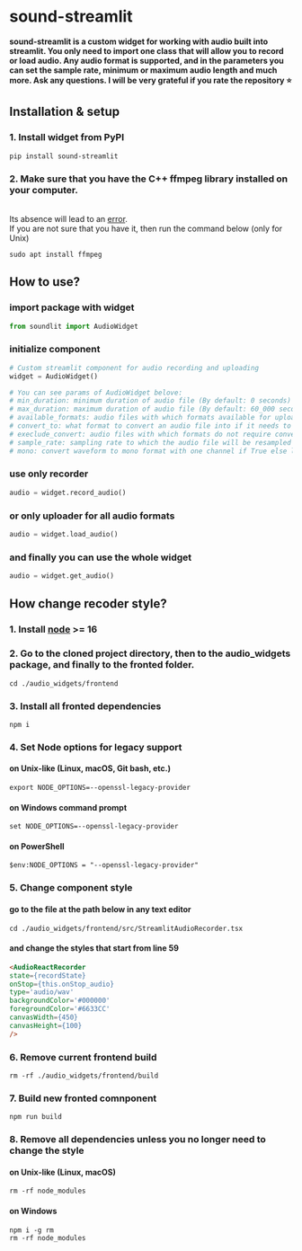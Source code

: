 # sound-streamlit

**sound-streamlit is a custom widget for working with audio built into streamlit. 
You only need to import one class that will allow you to record or load audio. 
Any audio format is supported, and in the parameters you can set the sample rate, 
minimum or maximum audio length and much more.
Ask any questions. I will be very grateful if you rate the repository ⭐️**


## Installation & setup
### 1. Install widget from PyPI
```shell
pip install sound-streamlit
```
### 2. Make sure that you have the C++ ffmpeg library installed on your computer. 
<br>Its absence will lead to an [error](https://stackoverflow.com/questions/62470863/ffmpeg-command-not-found-but-pip-list-shows-ffmpeg).<br> 
If you are not sure that you have it, then run the command below (only for Unix)
```shell
sudo apt install ffmpeg
```

## How to use?
### import package with widget
```python
from soundlit import AudioWidget
```

### initialize component
```python
# Custom streamlit component for audio recording and uploading
widget = AudioWidget()  

# You can see params of AudioWidget belove:
# min_duration: minimum duration of audio file (By default: 0 seconds)
# max_duration: maximum duration of audio file (By default: 60_000 seconds)
# available_formats: audio files with which formats available for uploading
# convert_to: what format to convert an audio file into if it needs to be converted (By default .wav)
# execlude_convert: audio files with which formats do not require conversion to a supported format
# sample_rate: sampling rate to which the audio file will be resampled
# mono: convert waveform to mono format with one channel if True else load 2 channels
```

### use only recorder 
```python
audio = widget.record_audio()
```

### or only uploader for all audio formats
```python
audio = widget.load_audio()
```

### and finally you can use the whole widget
```python
audio = widget.get_audio()
```

## How change recoder style?
### 1. Install [node](https://nodejs.org/en/download) >= 16
### 2. Go to the cloned project directory, then to the audio_widgets package, and finally to the fronted folder.
```shell
cd ./audio_widgets/frontend
```
### 3. Install all fronted dependencies 
```npm
npm i
```
### 4. Set Node options for legacy support 
#### on Unix-like (Linux, macOS, Git bash, etc.)
```shell
export NODE_OPTIONS=--openssl-legacy-provider
```

#### on Windows command prompt
```shell
set NODE_OPTIONS=--openssl-legacy-provider
```

#### on PowerShell
```shell
$env:NODE_OPTIONS = "--openssl-legacy-provider"
```

### 5. Change component style
#### go to the file at the path below in any text editor
```shell
cd ./audio_widgets/frontend/src/StreamlitAudioRecorder.tsx
```
#### and change the styles that start from line 59
```html
<AudioReactRecorder
state={recordState}
onStop={this.onStop_audio}
type='audio/wav'
backgroundColor='#000000'
foregroundColor='#6633CC'
canvasWidth={450}
canvasHeight={100}
/>
```

### 6. Remove current frontend build
```shell
rm -rf ./audio_widgets/frontend/build
```

### 7. Build new fronted comnponent
```shell
npm run build
```

### 8. Remove all dependencies unless you no longer need to change the style
#### on Unix-like (Linux, macOS)
```shell 
rm -rf node_modules
``` 
#### on Windows
```shell
npm i -g rm
rm -rf node_modules
```

